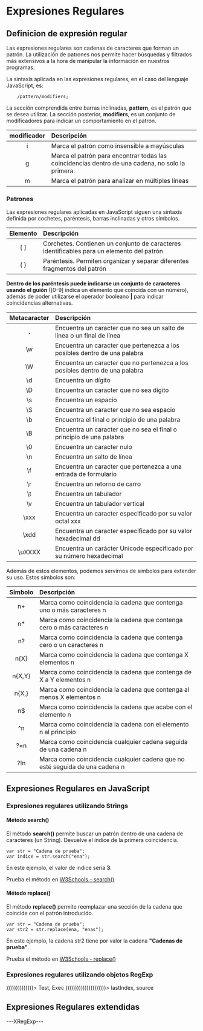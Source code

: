 # Expresiones Regulares

## Definicion de expresión regular

Las expresiones regulares son cadenas de caracteres que forman un
patrón. La utilización de patrones nos permite hacer búsquedas y
filtrados más extensivos a la hora de manipular la información en
nuestros programas.

La sintaxis aplicada en las expresiones regulares, en el caso del
lenguaje JavaScript, es:

        /pattern/modifiers;
    
La sección comprendida entre barras inclinadas, __pattern__, es el
patrón que se desea utilizar. La sección posterior, __modifiers__, es
un conjunto de modificadores para indicar un comportamiento en el
patrón.

|modificador|Descripción|
|:---:|:---|
|i| Marca el patrón como insensible a mayúsculas |
|g| Marca el patrón para encontrar todas las coincidencias dentro de una cadena, no solo la primera. |
|m| Marca el patrón para analizar en múltiples líneas|

### Patrones 

Las expresiones regulares aplicadas en JavaScript siguen una sintaxis
definida por cochetes, paréntesis, barras inclinadas y otros símbolos.

| Elemento | Descripción  |
|:---:|:---|
| [ ] | Corchetes. Contienen un conjunto de caracteres identificables para un elemento del patrón  |
| ( ) | Paréntesis. Permiten organizar y separar diferentes fragmentos del patrón  |

__Dentro de los paréntesis puede indicarse un conjunto de caracteres
usando el guión__ ([0-9] indica un elemento que coincida con un 
número), además de poder utilizarse el operador booleano __|__ para
indicar coincidencias alternativas.

| Metacaracter | Descripción |
|:---:|:---|
| __.__ | Encuentra un caracter que no sea un salto de línea o un final de línea |
| \w | Encuentra un caracter que pertenezca a los posibles dentro de una palabra |
| \W | Encuentra un caracter que no pertenezca a los posibles dentro de una palabra |
| \d | Encuentra un dígito  |
| \D | Encuentra un caracter que no sea dígito |
| \s | Encuentra un espacio  |
| \S | Encuentra un caracter que no sea espacio |
| \b | Encuentra el final o principio de una palabra |
| \B | Encuentra un caracter que no sea el final o principio de una palabra |
| \0 | Encuentra un caracter nulo |
| \n | Encuentra un salto de línea |
| \f | Encuentra un caracter que pertenezca a una entrada de formulario |
| \r | Encuentra un retorno de carro |
| \t | Encuentra un tabulador |
| \v | Encuentra un tabulador vertical |
| \xxx | Encuentra un caracter especificado por su valor octal xxx|
| \xdd | Encuentra un caracter especificado por su valor hexadecimal dd |
| \uXXXX  | Encuentra un carácter Unicode especificado por su número hexadecimal |

Además de estos elementos, podemos servirnos de símbolos para extender
su uso. Estos símbolos son:

| Símbolo | Descripción |
|:---:|:---|
| n+ | Marca como coincidencia la cadena que contenga uno o más caracteres n |
| n* | Marca como coincidencia la cadena que contenga cero o más caracteres n |
| n? | Marca como coincidencia la cadena que contenga cero o un caracteres n |
| n{X} | Marca como coincidencia la cadena que contenga X elementos n  |
| n{X,Y} | Marca como coincidencia la cadena que contenga de X a Y elementos n |
| n{X,} | Marca como coincidencia la cadena que contenga al menos X elementos n |
| n$ | Marca como coincidencia la cadena que acabe con el elemento n |
| ^n | Marca como coincidencia la cadena con el elemento n al principio |
| ?=n | Marca como coincidencia cualquier cadena seguida de una cadena n |
| ?!n | Marca como coincidencia cualquier cadena que no esté seguida de una cadena n |

## Expresiones Regulares en JavaScript

### Expresiones regulares utilizando Strings

#### Método search()

El método __search()__ permite buscar un patrón dentro de una cadena
de caracteres (un String). Devuelve el índice de la primera
coincidencia.

    var str = "Cadena de prueba";
    var indice = str.search("ena");
    
En este ejemplo, el valor de indice sería __3__.

Prueba el método en [W3Schools - search()][searchMethod]

#### Método replace()

El método __replace()__ permite reemplazar una sección de la cadena
que coincide con el patrón introducido.

    var str = "Cadena de prueba";
    var str2 = str.replace(ena, "enas");
    
En este ejemplo, la cadena str2 tiene por valor la cadena __"Cadenas de prueba"__.

Prueba el método en [W3Schools - replace()][replaceMethod]

### Expresiones regulares utilizando objetos RegExp

))))))))))))))> Test, Exec
)))))))))))))))))))))> lastIndex, source

## Expresiones Regulares extendidas

---XRegExp---

[replaceMethod]: https://www.w3schools.com/js/tryit.asp?filename=tryjs_string_search
[searchMethod]: https://www.w3schools.com/js/tryit.asp?filename=tryjs_string_replace_regexp